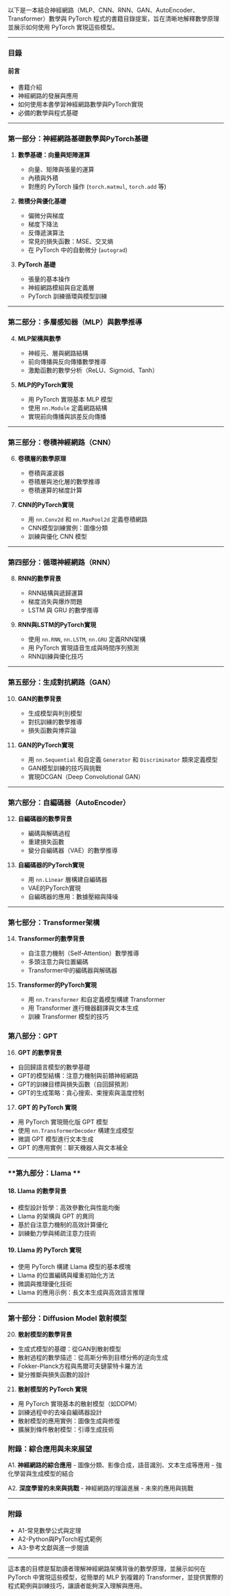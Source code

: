 以下是一本結合神經網路（MLP、CNN、RNN、GAN、AutoEncoder、Transformer）數學與 PyTorch 程式的書籍目錄提案，旨在清晰地解釋數學原理並展示如何使用 PyTorch 實現這些模型。

---

### **目錄**

#### **前言**
- 書籍介紹
- 神經網路的發展與應用
- 如何使用本書學習神經網路數學與PyTorch實現
- 必備的數學與程式基礎

---

### **第一部分：神經網路基礎數學與PyTorch基礎**
1. **數學基礎：向量與矩陣運算**
   - 向量、矩陣與張量的運算
   - 內積與外積
   - 對應的 PyTorch 操作 (`torch.matmul`, `torch.add` 等)
   
2. **微積分與優化基礎**
   - 偏微分與梯度
   - 梯度下降法
   - 反傳遞演算法
   - 常見的損失函數：MSE、交叉熵
   - 在 PyTorch 中的自動微分 (`autograd`)

3. **PyTorch 基礎**
   - 張量的基本操作
   - 神經網路模組與自定義層
   - PyTorch 訓練循環與模型訓練

---

### **第二部分：多層感知器（MLP）與數學推導**
4. **MLP架構與數學**
   - 神經元、層與網路結構
   - 前向傳播與反向傳播數學推導
   - 激勵函數的數學分析（ReLU、Sigmoid、Tanh）
   
5. **MLP的PyTorch實現**
   - 用 PyTorch 實現基本 MLP 模型
   - 使用 `nn.Module` 定義網路結構
   - 實現前向傳播與誤差反向傳播

---

### **第三部分：卷積神經網路（CNN）**
6. **卷積層的數學原理**
   - 卷積與濾波器
   - 卷積層與池化層的數學推導
   - 卷積運算的梯度計算

7. **CNN的PyTorch實現**
   - 用 `nn.Conv2d` 和 `nn.MaxPool2d` 定義卷積網路
   - CNN模型訓練實例：圖像分類
   - 訓練與優化 CNN 模型

---

### **第四部分：循環神經網路（RNN）**
8. **RNN的數學背景**
   - RNN結構與遞歸運算
   - 梯度消失與爆炸問題
   - LSTM 與 GRU 的數學推導

9. **RNN與LSTM的PyTorch實現**
   - 使用 `nn.RNN`, `nn.LSTM`, `nn.GRU` 定義RNN架構
   - 用 PyTorch 實現語音生成與時間序列預測
   - RNN訓練與優化技巧

---

### **第五部分：生成對抗網路（GAN）**
10. **GAN的數學背景**
    - 生成模型與判別模型
    - 對抗訓練的數學推導
    - 損失函數與博弈論

11. **GAN的PyTorch實現**
    - 用 `nn.Sequential` 和自定義 `Generator` 和 `Discriminator` 類來定義模型
    - GAN模型訓練的技巧與挑戰
    - 實現DCGAN（Deep Convolutional GAN）

---

### **第六部分：自編碼器（AutoEncoder）**
12. **自編碼器的數學背景**
    - 編碼與解碼過程
    - 重建損失函數
    - 變分自編碼器（VAE）的數學推導

13. **自編碼器的PyTorch實現**
    - 用 `nn.Linear` 層構建自編碼器
    - VAE的PyTorch實現
    - 自編碼器的應用：數據壓縮與降噪

---

### **第七部分：Transformer架構**
14. **Transformer的數學背景**
    - 自注意力機制（Self-Attention）數學推導
    - 多頭注意力與位置編碼
    - Transformer中的編碼器與解碼器

15. **Transformer的PyTorch實現**
    - 用 `nn.Transformer` 和自定義模型構建 Transformer
    - 用 Transformer 進行機器翻譯與文本生成
    - 訓練 Transformer 模型的技巧

### **第八部分：GPT**  
16. **GPT 的數學背景**  
   - 自回歸語言模型的數學基礎  
   - GPT的模型結構：注意力機制與前饋神經網路  
   - GPT的訓練目標與損失函數（自回歸預測）  
   - GPT的生成策略：貪心搜索、束搜索與溫度控制  

17. **GPT 的 PyTorch 實現**  
   - 用 PyTorch 實現簡化版 GPT 模型  
   - 使用 `nn.TransformerDecoder` 構建生成模型  
   - 微調 GPT 模型進行文本生成  
   - GPT 的應用實例：聊天機器人與文本補全  

---

### **第九部分：Llama **  

#### **18. Llama 的數學背景**  
- 模型設計哲學：高效參數化與性能均衡  
- Llama 的架構與 GPT 的異同  
- 基於自注意力機制的高效計算優化  
- 訓練動力學與稀疏注意力技術  

#### **19. Llama 的 PyTorch 實現**  
- 使用 PyTorch 構建 Llama 模型的基本模塊  
- Llama 的位置編碼與權重初始化方法  
- 微調與推理優化技術  
- Llama 的應用示例：長文本生成與高效語言推理  

---

### **第十部分：Diffusion Model 散射模型**  
20. **散射模型的數學背景**  
   - 生成式模型的基礎：從GAN到散射模型  
   - 散射過程的數學描述：從高斯分佈到目標分佈的逆向生成  
   - Fokker-Planck方程與馬爾可夫鏈蒙特卡羅方法  
   - 變分推斷與損失函數的設計  

21. **散射模型的 PyTorch 實現**  
   - 用 PyTorch 實現基本的散射模型（如DDPM）  
   - 訓練過程中的去噪自編碼器設計  
   - 散射模型的應用實例：圖像生成與修復  
   - 擴展到條件散射模型：引導生成技術  

### **附錄：綜合應用與未來展望**
A1. **神經網路的綜合應用**
    - 圖像分類、影像合成，語音識別、文本生成等應用
    - 強化學習與生成模型的結合

A2. **深度學習的未來與挑戰**
    - 神經網路的理論進展
    - 未來的應用與挑戰

---

### **附錄**
- A1-常見數學公式與定理
- A2-Python與PyTorch程式範例
- A3-參考文獻與進一步閱讀

---

這本書的目標是幫助讀者理解神經網路架構背後的數學原理，並展示如何在 PyTorch 中實現這些模型，從簡單的 MLP 到複雜的 Transformer，並提供實際的程式範例與訓練技巧，讓讀者能夠深入理解與應用。